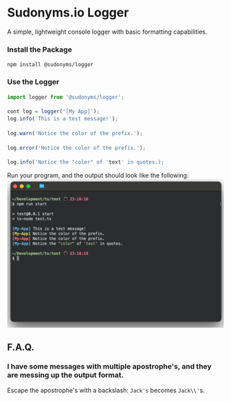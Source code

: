 # Sudonyms.io Logger

A simple, lightweight console logger with basic formatting capabilities.

### Install the Package
``` 
npm install @sudonyms/logger
```

### Use the Logger

``` JavaScript
import logger from '@sudonyms/logger';

cont log = logger('[My App]');
log.info('This is a test message!');

log.warn('Notice the color of the prefix.');

log.error('Notice the color of the prefix.');

log.info('Notice the "color" of 'text' in quotes.);
```

 Run your program, and the output should look like the following:
![Screenshot-1.png](https://raw.githubusercontent.com/TylerDurham/logger/main/Screenshot-1.png)

## F.A.Q.

### I have some messages with multiple apostrophe's, and they are messing up the output format.

Escape the apostrophe's with a backslash: ```Jack's``` becomes ```Jack\\'```s.